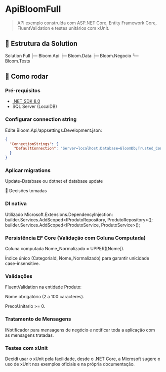 # ApiBloomFull

> API exemplo construída com ASP.NET Core, Entity Framework Core, FluentValidation e testes unitários com xUnit.

## 📁 Estrutura da Solution

Solution Full
├─ Bloom.Api
├─ Bloom.Data
├─ Bloom.Negocio
└─ Bloom.Tests

## 🚀 Como rodar

### Pré-requisitos
- [.NET SDK 8.0](https://dotnet.microsoft.com/download)
- SQL Server (LocalDB)


### Configurar connection string
Edite Bloom.Api/appsettings.Development.json:

```json
{
  "ConnectionStrings": {
    "DefaultConnection": "Server=localhost;Database=BloomDb;Trusted_Connection=True;TrustServerCertificate=True"
  }
}
``` 
### Aplicar migrations

Update-Database ou dotnet ef database update

🚀 Decisões tomadas

### DI nativa

Utilizado Microsoft.Extensions.DependencyInjection:
builder.Services.AddScoped<IProdutoRepository, ProdutoRepository>();
builder.Services.AddScoped<IProdutoService, ProdutoService>();

### Persistência EF Core (Validação com Coluna Computada)

Coluna computada Nome_Normalizado = UPPER([Nome]).

Índice único (CategoriaId, Nome_Normalizado) para garantir unicidade case-insensitive.

### Validações

FluentValidation na entidade Produto:

Nome obrigatório (2 a 100 caracteres).

PrecoUnitario >= 0.

### Tratamento de Mensagens

INotificador para mensagens de negócio e notificar toda a aplicação com as mensagens tratadas.

### Testes com xUnit

Decidi usar o xUnit pela facilidade, desde o .NET Core, a Microsoft sugere o uso de xUnit nos exemplos oficiais e na própria documentação.

